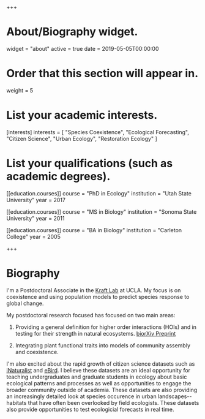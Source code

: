 +++
# About/Biography widget.
widget = "about"
active = true
date = 2019-05-05T00:00:00

# Order that this section will appear in.
weight = 5

# List your academic interests.
[interests]
  interests = [
    "Species Coexistence",
    "Ecological Forecasting",
    "Citizen Science", 
    "Urban Ecology",
    "Restoration Ecology"
  ]

# List your qualifications (such as academic degrees).
[[education.courses]]
  course = "PhD in Ecology"
  institution = "Utah State University"
  year = 2017

[[education.courses]]
  course = "MS in Biology"
  institution = "Sonoma State University"
  year = 2011

[[education.courses]]
  course = "BA in Biology"
  institution = "Carleton College"
  year = 2005
 
+++

# Biography

I'm a Postdoctoral Associate in the [Kraft Lab](https://sites.lifesci.ucla.edu/eeb-kraft/) at UCLA. My focus is on coexistence and using population models to predict species response to global change. 

My postdoctoral research focused has focused on two main areas: 

1. Providing a general definition for higher order interactions (HOIs) and in testing for their strength in natural ecosystems. [biorXiv Preprint](https://www.biorxiv.org/content/10.1101/857920v1)

2. Integrating plant functional traits into models of community assembly and coexistence. 

I'm also excited about the rapid growth of citizen science datasets such as  [iNaturalist](https://www.inaturalist.org/) and [eBird](https://www.ebird.org). 
I believe these datasets are an ideal opportunity for teaching undergraduates and graduate students in ecology about basic ecological patterns and processes as well as opportunities to engage the broader community outside of academia.  These datasets are also providing an increasingly detailed look at species occurence in urban landscapes--habitats that have often been overlooked by field ecologists. These datasets also provide opportunities to test ecologicial forecasts in real time. 

